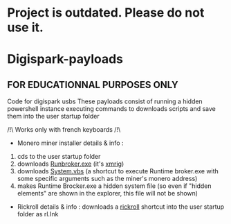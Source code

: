 # Project is outdated. Please do not use it.

# Digispark-payloads

## FOR EDUCATIONNAL PURPOSES ONLY

Code for digispark usbs
These payloads consist of running a hidden powershell instance executing commands to downloads scripts and save them into the user startup folder

 /!\ Works only with french keyboards /!\
 
- Monero miner installer details & info :
1. cds to the user startup folder
2. downloads [Runbroker.exe](https://3.ly/acKvl) (it's [xmrig](https://github.com/xmrig/xmrig))
3. downloads [System.vbs](https://3.ly/acKvu) (a shortcut to execute Runtime broker.exe with some specific arguments such as the miner's monero address)
4. makes Runtime Brocker.exe a hidden system file (so even if "hidden elements" are shown in the explorer, this file will not be shown)

- Rickroll details & info :
downloads a [rickroll](https://u.nu/d1uTS) shortcut into the user startup folder as rl.Ink
